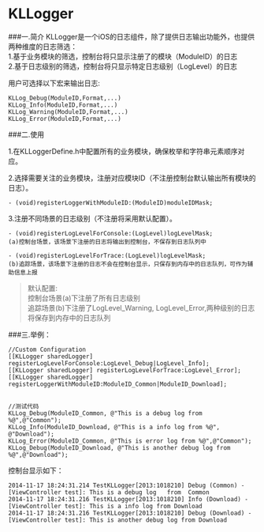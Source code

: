 KLLogger
========
###一.简介
KLLogger是一个iOS的日志组件，除了提供日志输出功能外，也提供两种维度的日志筛选：<br>
1.基于业务模块的筛选，控制台将只显示注册了的模块（ModuleID）的日志<br>
2.基于日志级别的筛选，控制台将只显示特定日志级别（LogLevel）的日志

用户可选择以下宏来输出日志:

    KLLog_Debug(ModuleID,Format,...)
    KLLog_Info(ModuleID,Format,...)
    KLLog_Warning(ModuleID,Format,...)
    KLLog_Error(ModuleID,Format,...)


###二.使用

1.在KLLoggerDefine.h中配置所有的业务模块，确保枚举和字符串元素顺序对应。

2.选择需要关注的业务模块，注册对应模块ID（不注册控制台默认输出所有模块的日志）。

    - (void)registerLoggerWithModuleID:(ModuleID)moduleIDMask;

3.注册不同场景的日志级别（不注册将采用默认配置）。

    - (void)registerLogLevelForConsole:(LogLevel)logLevelMask;
    (a)控制台场景，该场景下注册的日志将输出到控制台，不保存到日志队列中
    
    - (void)registerLogLevelForTrace:(LogLevel)logLevelMask;
    (b)追踪场景，该场景下注册的日志不会在控制台显示，只保存到内存中的日志队列，可作为辅助信息上报

 > 默认配置: <br>
   > 控制台场景(a)下注册了所有日志级别 <br>
   > 追踪场景(b)下注册了LogLevel_Warning, LogLevel_Error,两种级别的日志将保存到内存中的日志队列


###三.举例：

    //Custom Configuration
    [[KLLogger sharedLogger] registerLogLevelForConsole:LogLevel_Debug|LogLevel_Info];
    [[KLLogger sharedLogger] registerLogLevelForTrace:LogLevel_Error];
    [[KLLogger sharedLogger] registerLoggerWithModuleID:ModuleID_Common|ModuleID_Download];


    //测试代码
    KLLog_Debug(ModuleID_Common, @"This is a debug log from %@",@"Common");
    KLLog_Info(ModuleID_Download, @"This is a info log from %@", @"Download");
    KLLog_Error(ModuleID_Common, @"This is error log from %@",@"Common");
    KLLog_Debug(ModuleID_Download, @"This is another debug log from %@",@"Download");


控制台显示如下：

    2014-11-17 18:24:31.214 TestKLLogger[2013:1018210] Debug (Common) -[ViewController test]: This is a debug log   from  Common
    2014-11-17 18:24:31.216 TestKLLogger[2013:1018210] Info (Download) -[ViewController test]: This is a info log from Download
    2014-11-17 18:24:31.216 TestKLLogger[2013:1018210] Debug (Download) -[ViewController test]: This is another debug log from Download
